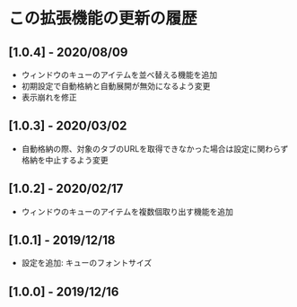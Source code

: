 
# この拡張機能の更新の履歴

## [1.0.4] - 2020/08/09

* ウィンドウのキューのアイテムを並べ替える機能を追加
* 初期設定で自動格納と自動展開が無効になるよう変更
* 表示崩れを修正

## [1.0.3] - 2020/03/02

* 自動格納の際、対象のタブのURLを取得できなかった場合は設定に関わらず格納を中止するよう変更

## [1.0.2] - 2020/02/17

* ウィンドウのキューのアイテムを複数個取り出す機能を追加

## [1.0.1] - 2019/12/18

* 設定を追加: キューのフォントサイズ

## [1.0.0] - 2019/12/16
